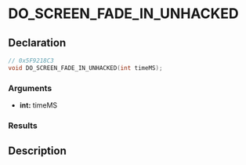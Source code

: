 # DO_SCREEN_FADE_IN_UNHACKED

## Declaration
```cpp
// 0x5F9218C3
void DO_SCREEN_FADE_IN_UNHACKED(int timeMS);
```

### Arguments
- **int:** timeMS

### Results

## Description
